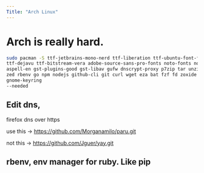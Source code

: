 ```yaml
---
Title: "Arch Linux"
---
```


# Arch is really hard.

```bash
sudo pacman -S ttf-jetbrains-mono-nerd ttf-liberation ttf-ubuntu-font-family ttf-anonymous-pro \\
ttf-dejavu ttf-bitstream-vera adobe-source-sans-pro-fonts noto-fonts noto-fonts-cjk hunspell-en_US \\
aspell-en gst-plugins-good gst-libav gufw dnscrypt-proxy p7zip tar unzip xdg-user-dirs clang cmake \\
zed rbenv go npm nodejs github-cli git curl wget eza bat fzf fd zoxide vim micro btop base-devel bash-completion \\
gnome-keyring
--needed
```



## Edit dns,
firefox dns over https


use this -> https://github.com/Morganamilo/paru.git

not this -> https://github.com/Jguer/yay.git


## rbenv, env manager for ruby. Like pip

